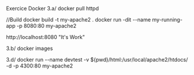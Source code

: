 Exercice Docker
3.a/
docker pull httpd

//Build
docker build -t my-apache2 .
docker run -dit --name my-running-app -p 8080:80 my-apache2

http://localhost:8080  "It's Work"

3.b/
docker images

3.d/
docker run --name devtest -v ${pwd}/html:/usr/local/apache2/htdocs/ -d -p 4300:80 my-apache2